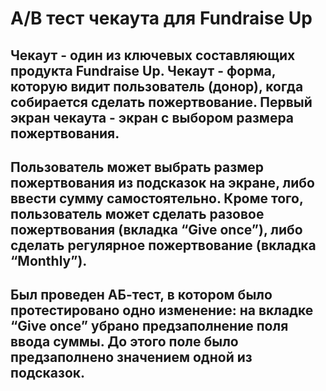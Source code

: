 # A/B тест чекаута для Fundraise Up

## Чекаут - один из ключевых составляющих продукта Fundraise Up. Чекаут - форма, которую видит пользователь (донор), когда собирается сделать пожертвование. Первый экран чекаута - экран с выбором размера пожертвования. 

## Пользователь может выбрать размер пожертвования из подсказок на экране, либо ввести сумму самостоятельно. Кроме того, пользователь может сделать разовое пожертвования (вкладка “Give once”), либо сделать регулярное пожертвование (вкладка “Monthly”).

## Был проведен АБ-тест, в котором было протестировано одно изменение: на вкладке “Give once” убрано предзаполнение поля ввода суммы. До этого поле было предзаполнено значением одной из подсказок.



